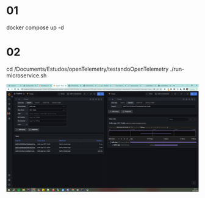 # 01
docker compose up -d

# 02

cd /Documents/Estudos/openTelemetry/testandoOpenTelemetry
./run-microservice.sh

![](/images/grafana.png)